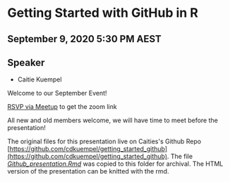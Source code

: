 # Getting Started with GitHub in R

## September 9, 2020 5:30 PM AEST 
## Speaker

- Caitie Kuempel

Welcome to our September Event!

[RSVP via Meetup](https://www.meetup.com/rladies-brisbane/events/272476318/) to get the zoom link

All new and old members welcome, we will have time to meet before the presentation!

The original files for this presentation live on Caities's Github Repo [https://github.com/cdkuempel/getting_started_github](https://github.com/cdkuempel/getting_started_github).
The file *[Github_presentation.Rmd]()* was copied to this folder for archival. The HTML version of the presentation can be knitted with the rmd.

